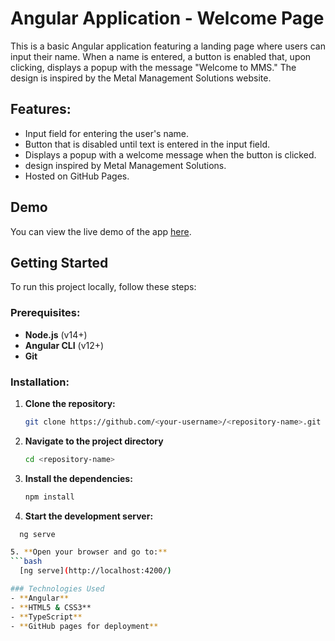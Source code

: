 # Angular Application - Welcome Page

This is a basic Angular application featuring a landing page where users can input their name. When a name is entered, a button is enabled that, upon clicking, displays a popup with the message "Welcome to MMS." The design is inspired by the Metal Management Solutions website.

## Features:
- Input field for entering the user's name.
- Button that is disabled until text is entered in the input field.
- Displays a popup with a welcome message when the button is clicked.
- design inspired by Metal Management Solutions.
- Hosted on GitHub Pages.

## Demo
You can view the live demo of the app [here](#).

## Getting Started
To run this project locally, follow these steps:

### Prerequisites:
- **Node.js** (v14+)
- **Angular CLI** (v12+)
- **Git**

### Installation:

1. **Clone the repository:**
   ```bash
   git clone https://github.com/<your-username>/<repository-name>.git

2. **Navigate to the project directory**
   ```bash
   cd <repository-name>

3. **Install the dependencies:**
   ```bash
   npm install

4. **Start the development server:**
  ```bash
    ng serve

5. **Open your browser and go to:**
  ```bash
    [ng serve](http://localhost:4200/)

### Technologies Used
- **Angular**
- **HTML5 & CSS3**
- **TypeScript**
- **GitHub pages for deployment**
